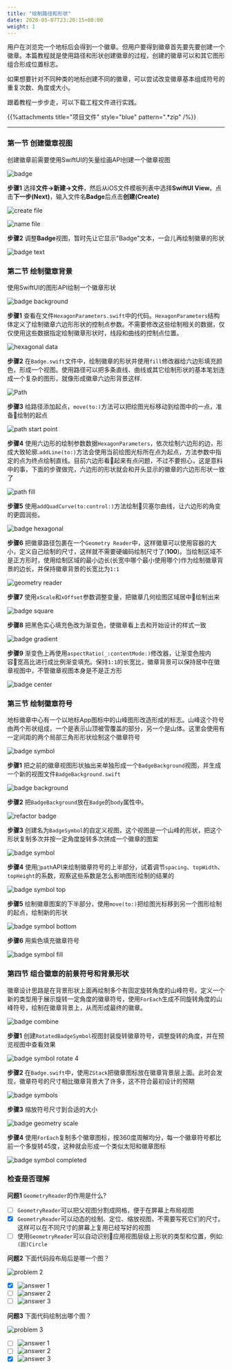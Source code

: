 ```yaml
---
title: "绘制路径和形状"
date: 2020-05-07T23:20:15+08:00
weight: 1
---
```


用户在浏览完一个地标后会得到一个徽章。但用户要得到徽章首先要先要创建一个徽章。本篇教程就是使用路径和形状创建徽章的过程，创建的徽章可以和其它图形组合形成位置标志。

如果想要针对不同种类的地标创建不同的徽章，可以尝试改变徽章基本组成符号的重复次数、角度或大小。

跟着教程一步步走，可以下载工程文件进行实践。

{{%attachments title="项目文件" style="blue" pattern=".*zip" /%}}

---

### 第一节 创建徽章视图

创建徽章前需要使用SwiftUI的矢量绘画API创建一个徽章视图

![badge](/tutorials/drawing_and_animation/images/swiftui-drawing-animation-badge.png?width=20pc)

**步骤1** 选择**文件->新建->文件**，然后从iOS文件模板列表中选择**SwiftUI View**。点击**下一步(Next)**，输入文件名**Badge**后点击**创建(Create)**

![create file](/tutorials/drawing_and_animation/images/swiftui-drawing-animation-create-file.png?width=50pc)

![name file](/tutorials/drawing_and_animation/images/swiftui-drawing-animation-name-file.png?width=20pc)

**步骤2** 调整**Badge**视图，暂时先让它显示"Badge"文本，一会儿再绘制徽章的形状

![badge text](/tutorials/drawing_and_animation/images/swiftui-drawing-animation-badge-text.png?width=40pc)

### 第二节 绘制徽章背景

使用SwiftUI的图形API绘制一个徽章形状

![badge background](/tutorials/drawing_and_animation/images/swiftui-drawing-animation-badge-background.png?width=20pc)

**步骤1** 查看在文件`HexagonParameters.swift`中的代码。`HexagonParameters`结构体定义了绘制徽章六边形形状的控制点参数。不需要修改这些绘制相关的数据，仅仅使用这些数据指定绘制徽章形状时，线段和曲线的控制点位置。

![hexagonal data](/tutorials/drawing_and_animation/images/swiftui-drawing-animation-hexagonal-data.png?width=40pc)

**步骤2** 在`Badge.swift`文件中，绘制徽章的形状并使用`fill`修改器给六边形填充颜色，形成一个视图。使用路径可以把多条直线、曲线或其它绘制形状的基本笔划连成一个复杂的图形，就像形成徽章六边形背景这样.

![Path](/tutorials/drawing_and_animation/images/swiftui-drawing-animation-path.png?width=20pc)

**步骤3** 给路径添加起点，`move(to:)`方法可以把绘图光标移动到绘图中的一点，准备绘制的起点

![path start point](/tutorials/drawing_and_animation/images/swiftui-drawing-animation-path-start-point.png?width=20pc)

**步骤4** 使用六边形的绘制参数数据`HexagonParameters`，依次绘制六边形的边，形成大致轮廓.`addLine(to:)`方法会使用当前绘图光标所在点为起点，方法参数中指定的点为终点绘制直线。目前六边形看起来有点问题，不过不要担心，这是意料中的事，下面的步骤做完，六边形的形状就会和开头显示的徽章的六边形形状一致了

![path fill](/tutorials/drawing_and_animation/images/swiftui-drawing-animation-badge-path-fill.png?width=40pc)

**步骤5** 使用`addQuadCurve(to:control:)`方法绘制贝塞尔曲线，让六边形的角变的更圆润些。

![badge hexagonal](/tutorials/drawing_and_animation/images/swiftui-drawing-animation-badge-hexagonal.png?width=40pc)

**步骤6** 把徽章路径包裹在一个`Geometry Reader`中，这样徽章可以使用容器的大小，定义自己绘制的尺寸，这样就不需要硬编码绘制尺寸了(**100**)。当绘制区域不是正方形时，使用绘制区域的最小边长(长宽中哪个最小使用哪个)作为绘制徽章背景的边长，并保持徽章背景的长宽比为`1:1`

![geometry reader](/tutorials/drawing_and_animation/images/swiftui-drawing-animation-badge-geometry-reader.png?width=40pc)

**步骤7** 使用`xScale`和`xOffset`参数调整变量，把徽章几何绘图区域居中绘制出来

![badge square](/tutorials/drawing_and_animation/images/swiftui-drawing-animation-badge-square.png?width=40pc)

**步骤8** 把黑色实心填充色改为渐变色，使徽章看上去和开始设计的样式一致

![badge gradient](/tutorials/drawing_and_animation/images/swiftui-drawing-animation-badge-gradient.png?width=50pc)

**步骤9** 渐变色上再使用`aspectRatio(_:contentMode:)`修改器，让渐变色按内容宽高比进行成比例渐变填充。保持`1:1`的长宽比，徽章背景可以保持居中在徽章视图中，不管徽章视图本身是不是正方形

![badge center](/tutorials/drawing_and_animation/images/swiftui-drawing-animation-badge-center.png?width=50pc)

### 第三节 绘制徽章符号

地标徽章中心有一个以地标App图标中的山峰图形改造形成的标志。山峰这个符号由两个形状组成，一个是表示山顶被雪覆盖的部分，另一个是山体。这里会使用有一定间距的两个局部三角形形状绘制这个徽章符号

![badge symbol](/tutorials/drawing_and_animation/images/swiftui-drawing-animation-badge-symbol.png?width=20pc)

**步骤1** 把之前的徽章视图形状抽出来单独形成一个`BadgeBackground`视图，并生成一个新的视图文件`BadgeBackground.swift`

![badge background](/tutorials/drawing_and_animation/images/swiftui-drawing-animation-badgebackground.png?width=50pc)

**步骤2** 把`BadgeBackground`放在`Badge`的`body`属性中。

![refactor badge](/tutorials/drawing_and_animation/images/swiftui-drawing-animation-badge-refactor-background.png?width=50pc)

**步骤3** 创建名为`BadgeSymbol`的自定义视图，这个视图是一个山峰的形状，把这个形状复制多次并按一定角度旋转多次拼成一个徽章的图案

![badge symbol](/tutorials/drawing_and_animation/images/swiftui-drawing-animation-badge-symbol-create.png?width=50pc)

**步骤4** 使用`path`API来绘制徽章符号的上半部分，试着调节`spacing`、`topWidth`、`topHeight`的系数，观察这些系数是怎么影响图形绘制的结果的

![badge symbol top](/tutorials/drawing_and_animation/images/swiftui-drawing-animation-badge-symbol-top.png?width=50pc)

**步骤5** 绘制徽章图案的下半部分，使用`move(to:)`把绘图光标移到另一个图形绘制的起点，绘制新的形状

![badge symbol bottom](/tutorials/drawing_and_animation/images/swiftui-drawing-animation-badge-symbol-bottom.png?width=50pc)

**步骤6** 用紫色填充徽章符号

![badge symbol fill](/tutorials/drawing_and_animation/images/swiftui-drawing-animation-badge-symbol-fill.png?width=50pc)

### 第四节 组合徽章的前景符号和背景形状

徽章设计思路是在背景形状上面再绘制多个有固定旋转角度的山峰符号。定义一个新的类型用于展示旋转一定角度的徽章符号，使用`ForEach`生成不同旋转角度的山峰符号，绘制在徽章背景上，从而形成最终的徽章。

![badge combine](/tutorials/drawing_and_animation/images/swiftui-drawing-animation-badge-combine.png?width=20pc)

**步骤1** 创建`RotatedBadgeSymbol`视图封装旋转徽章符号，调整旋转的角度，并在预览视图中查看效果

![badge symbol rotate 4](/tutorials/drawing_and_animation/images/swiftui-drawing-animation-rotate-badge-5.png?width=50pc)

**步骤2**  在`Badge.swift`中，使用`ZStack`把徽章图标放在徽章背景层上面。此时会发现，徽章符号的尺寸相比徽章背景大了许多，这不符合最初设计的预期

![badge symbols](/tutorials/drawing_and_animation/images/swiftui-drawing-animation-badge-symbols.png?width=50pc)

**步骤3** 缩放符号尺寸到合适的大小

![badge geometry scale](/tutorials/drawing_and_animation/images/swiftui-drawing-animation-badge-geometry-scale.png?width=50pc)

**步骤4** 使用`ForEach`复制多个徽章图标，按360度周解均分，每一个徽章符号都比前一个多旋转45度，这种就会形成一个类似太阳和徽章图标

![badge symbol completed](/tutorials/drawing_and_animation/images/swiftui-drawing-animation-badge-symbol-completed.png?width=50pc)

### 检查是否理解

**问题1** `GeometryReader`的作用是什么?

- [ ] `GeometryReader`可以把父视图分割成网格，便于在屏幕上布局视图
- [X] `GeometryReader`可以动态的绘制、定位、缩放视图，不需要写死它们的尺寸。这样可以在不同尺寸的屏幕上复用已经写好的视图
- [ ] 使用`GeometryReader`可以自动识别应用视图层级上形状的类型和位置，例如: `(圆)Circle`

**问题2** 下面代码段布局后是哪一个图？

![problem 2](/tutorials/drawing_and_animation/images/swiftui-drawing-animation-problem2.png?width=30pc)

- [X] ![answer 1](/tutorials/drawing_and_animation/images/swiftui-drawing-animation-problem2-answer1.png?width=30pc&classes=border)
- [ ] ![answer 2](/tutorials/drawing_and_animation/images/swiftui-drawing-animation-problem2-answer2.png?width=30pc&classes=border)
- [ ] ![answer 3](/tutorials/drawing_and_animation/images/swiftui-drawing-animation-problem2-answer3.png?width=30pc&classes=border)

**问题3** 下面代码绘制出哪个图？

![problem 3](/tutorials/drawing_and_animation/images/swiftui-drawing-animation-problem3.png?width=30pc)

- [ ] ![answer 1](/tutorials/drawing_and_animation/images/swiftui-drawing-animation-problem3-answer1.png?width=30pc&classes=border)
- [ ] ![answer 2](/tutorials/drawing_and_animation/images/swiftui-drawing-animation-problem3-answer2.png?width=30pc&classes=border)
- [X] ![answer 3](/tutorials/drawing_and_animation/images/swiftui-drawing-animation-problem3-answer3.png?width=30pc&classes=border)
